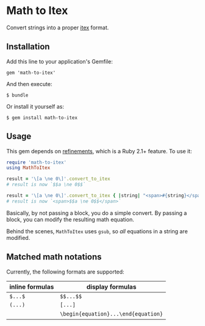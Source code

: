 # Math to Itex

Convert strings into a proper [itex](http://golem.ph.utexas.edu/~distler/blog/itex2MML.html) format.

## Installation

Add this line to your application's Gemfile:

    gem 'math-to-itex'

And then execute:

    $ bundle

Or install it yourself as:

    $ gem install math-to-itex

## Usage

This gem depends on [refinements](http://blog.headius.com/2012/11/refining-ruby.html), which is a Ruby 2.1+ feature. To use it:

``` ruby
require 'math-to-itex'
using MathToItex

result = '\[a \ne 0\]'.convert_to_itex
# result is now `$$a \ne 0$$`

result = '\[a \ne 0\]'.convert_to_itex { |string| "<span>#{string}</span>" }
# result is now `<span>$$a \ne 0$$</span>`
```

Basically, by not passing a block, you do a simple convert. By passing a block,
you can modify the resulting math equation.

Behind the scenes, `MathToItex` uses `gsub`, so *all* equations in a string are
modified.

## Matched math notations

Currently, the following formats are supported:

| inline formulas | display formulas |
| ------------- |-------------|
| `$...$`      | `$$...$$`
| `(...)`      | `[...]`
| &nbsp;      | `\begin{equation}...\end{equation}`
